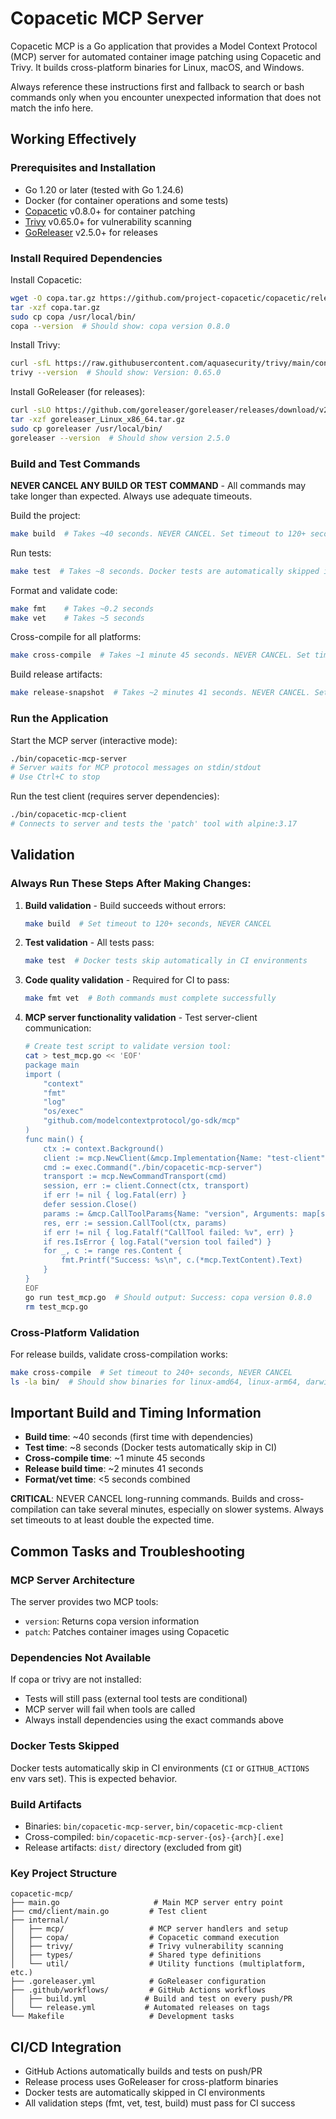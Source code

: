 # Copacetic MCP Server

Copacetic MCP is a Go application that provides a Model Context Protocol (MCP) server for automated container image patching using Copacetic and Trivy. It builds cross-platform binaries for Linux, macOS, and Windows.

Always reference these instructions first and fallback to search or bash commands only when you encounter unexpected information that does not match the info here.

## Working Effectively

### Prerequisites and Installation
- Go 1.20 or later (tested with Go 1.24.6)
- Docker (for container operations and some tests)
- [Copacetic](https://github.com/project-copacetic/copacetic) v0.8.0+ for container patching
- [Trivy](https://github.com/aquasecurity/trivy) v0.65.0+ for vulnerability scanning
- [GoReleaser](https://goreleaser.com/) v2.5.0+ for releases

### Install Required Dependencies

Install Copacetic:
```bash
wget -O copa.tar.gz https://github.com/project-copacetic/copacetic/releases/download/v0.8.0/copa_0.8.0_linux_amd64.tar.gz
tar -xzf copa.tar.gz
sudo cp copa /usr/local/bin/
copa --version  # Should show: copa version 0.8.0
```

Install Trivy:
```bash
curl -sfL https://raw.githubusercontent.com/aquasecurity/trivy/main/contrib/install.sh | sudo sh -s -- -b /usr/local/bin
trivy --version  # Should show: Version: 0.65.0
```

Install GoReleaser (for releases):
```bash
curl -sLO https://github.com/goreleaser/goreleaser/releases/download/v2.5.0/goreleaser_Linux_x86_64.tar.gz
tar -xzf goreleaser_Linux_x86_64.tar.gz
sudo cp goreleaser /usr/local/bin/
goreleaser --version  # Should show version 2.5.0
```

### Build and Test Commands

**NEVER CANCEL ANY BUILD OR TEST COMMAND** - All commands may take longer than expected. Always use adequate timeouts.

Build the project:
```bash
make build  # Takes ~40 seconds. NEVER CANCEL. Set timeout to 120+ seconds.
```

Run tests:
```bash
make test  # Takes ~8 seconds. Docker tests are automatically skipped in CI.
```

Format and validate code:
```bash
make fmt    # Takes ~0.2 seconds
make vet    # Takes ~5 seconds
```

Cross-compile for all platforms:
```bash
make cross-compile  # Takes ~1 minute 45 seconds. NEVER CANCEL. Set timeout to 240+ seconds.
```

Build release artifacts:
```bash
make release-snapshot  # Takes ~2 minutes 41 seconds. NEVER CANCEL. Set timeout to 300+ seconds.
```

### Run the Application

Start the MCP server (interactive mode):
```bash
./bin/copacetic-mcp-server
# Server waits for MCP protocol messages on stdin/stdout
# Use Ctrl+C to stop
```

Run the test client (requires server dependencies):
```bash
./bin/copacetic-mcp-client
# Connects to server and tests the 'patch' tool with alpine:3.17
```

## Validation

### Always Run These Steps After Making Changes:

1. **Build validation** - Build succeeds without errors:
   ```bash
   make build  # Set timeout to 120+ seconds, NEVER CANCEL
   ```

2. **Test validation** - All tests pass:
   ```bash
   make test  # Docker tests skip automatically in CI environments
   ```

3. **Code quality validation** - Required for CI to pass:
   ```bash
   make fmt vet  # Both commands must complete successfully
   ```

4. **MCP server functionality validation** - Test server-client communication:
   ```bash
   # Create test script to validate version tool:
   cat > test_mcp.go << 'EOF'
   package main
   import (
       "context"
       "fmt"
       "log"
       "os/exec"
       "github.com/modelcontextprotocol/go-sdk/mcp"
   )
   func main() {
       ctx := context.Background()
       client := mcp.NewClient(&mcp.Implementation{Name: "test-client", Version: "v1.0.0"}, nil)
       cmd := exec.Command("./bin/copacetic-mcp-server")
       transport := mcp.NewCommandTransport(cmd)
       session, err := client.Connect(ctx, transport)
       if err != nil { log.Fatal(err) }
       defer session.Close()
       params := &mcp.CallToolParams{Name: "version", Arguments: map[string]any{}}
       res, err := session.CallTool(ctx, params)
       if err != nil { log.Fatalf("CallTool failed: %v", err) }
       if res.IsError { log.Fatal("version tool failed") }
       for _, c := range res.Content {
           fmt.Printf("Success: %s\n", c.(*mcp.TextContent).Text)
       }
   }
   EOF
   go run test_mcp.go  # Should output: Success: copa version 0.8.0
   rm test_mcp.go
   ```

### Cross-Platform Validation

For release builds, validate cross-compilation works:
```bash
make cross-compile  # Set timeout to 240+ seconds, NEVER CANCEL
ls -la bin/  # Should show binaries for linux-amd64, linux-arm64, darwin-amd64, darwin-arm64, windows-amd64.exe
```

## Important Build and Timing Information

- **Build time**: ~40 seconds (first time with dependencies)
- **Test time**: ~8 seconds (Docker tests automatically skip in CI)
- **Cross-compile time**: ~1 minute 45 seconds
- **Release build time**: ~2 minutes 41 seconds
- **Format/vet time**: <5 seconds combined

**CRITICAL**: NEVER CANCEL long-running commands. Builds and cross-compilation can take several minutes, especially on slower systems. Always set timeouts to at least double the expected time.

## Common Tasks and Troubleshooting

### MCP Server Architecture
The server provides two MCP tools:
- `version`: Returns copa version information
- `patch`: Patches container images using Copacetic

### Dependencies Not Available
If copa or trivy are not installed:
- Tests will still pass (external tool tests are conditional)
- MCP server will fail when tools are called
- Always install dependencies using the exact commands above

### Docker Tests Skipped
Docker tests automatically skip in CI environments (`CI` or `GITHUB_ACTIONS` env vars set). This is expected behavior.

### Build Artifacts
- Binaries: `bin/copacetic-mcp-server`, `bin/copacetic-mcp-client`
- Cross-compiled: `bin/copacetic-mcp-server-{os}-{arch}[.exe]`
- Release artifacts: `dist/` directory (excluded from git)

### Key Project Structure
```
copacetic-mcp/
├── main.go                     # Main MCP server entry point
├── cmd/client/main.go         # Test client
├── internal/
│   ├── mcp/                   # MCP server handlers and setup
│   ├── copa/                  # Copacetic command execution
│   ├── trivy/                 # Trivy vulnerability scanning
│   ├── types/                 # Shared type definitions
│   └── util/                  # Utility functions (multiplatform, etc.)
├── .goreleaser.yml            # GoReleaser configuration
├── .github/workflows/         # GitHub Actions workflows
│   ├── build.yml             # Build and test on every push/PR
│   └── release.yml           # Automated releases on tags
└── Makefile                   # Development tasks
```

## CI/CD Integration

- GitHub Actions automatically builds and tests on push/PR
- Release process uses GoReleaser for cross-platform binaries
- Docker tests are automatically skipped in CI environments
- All validation steps (fmt, vet, test, build) must pass for CI success